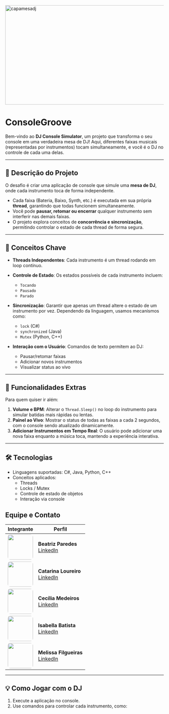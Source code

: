 
<img width="851" height="315" alt="capamesadj" src="https://github.com/user-attachments/assets/f1fa43ba-f9b6-483b-8bc2-67ae9cf21fc9" />

# ConsoleGroove

Bem-vindo ao **DJ Console Simulator**, um projeto que transforma o seu console em uma verdadeira mesa de DJ! Aqui, diferentes faixas musicais (representadas por instrumentos) tocam simultaneamente, e você é o DJ no controle de cada uma delas.  

---

## 📝 Descrição do Projeto

O desafio é criar uma aplicação de console que simule uma **mesa de DJ**, onde cada instrumento toca de forma independente.  

- Cada faixa (Bateria, Baixo, Synth, etc.) é executada em sua própria **thread**, garantindo que todas funcionem simultaneamente.  
- Você pode **pausar, retomar ou encerrar** qualquer instrumento sem interferir nas demais faixas.  
- O projeto explora conceitos de **concorrência e sincronização**, permitindo controlar o estado de cada thread de forma segura.  

---

## 🎯 Conceitos Chave

- **Threads Independentes**: Cada instrumento é um thread rodando em loop contínuo.  
- **Controle de Estado**: Os estados possíveis de cada instrumento incluem:
  - `Tocando`  
  - `Pausado`  
  - `Parado`  
- **Sincronização**: Garantir que apenas um thread altere o estado de um instrumento por vez. Dependendo da linguagem, usamos mecanismos como:
  - `lock` (C#)  
  - `synchronized` (Java)  
  - `Mutex` (Python, C++)  

- **Interação com o Usuário**: Comandos de texto permitem ao DJ:
  - Pausar/retomar faixas  
  - Adicionar novos instrumentos  
  - Visualizar status ao vivo  

---

## 🚀 Funcionalidades Extras

Para quem quiser ir além:

1. **Volume e BPM**: Alterar o `Thread.Sleep()` no loop do instrumento para simular batidas mais rápidas ou lentas.  
2. **Painel ao Vivo**: Mostrar o status de todas as faixas a cada 2 segundos, com o console sendo atualizado dinamicamente.  
3. **Adicionar Instrumentos em Tempo Real**: O usuário pode adicionar uma nova faixa enquanto a música toca, mantendo a experiência interativa.  

---

## 🛠 Tecnologias

- Linguagens suportadas: C#, Java, Python, C++  
- Conceitos aplicados:
  - Threads  
  - Locks / Mutex  
  - Controle de estado de objetos  
  - Interação via console  

## Equipe e Contato

| Integrante | Perfil |
|------------|--------|
| <div style="width:80px; height:80px; overflow:hidden; border-radius:8px;"> <img src="https://github.com/user-attachments/assets/ab3d5f4b-1a84-4660-b6ec-bae496e9dc1a" width="80" style="object-fit:cover;"> </div> | **Beatriz Paredes** <br> [LinkedIn](https://www.linkedin.com/in/beatriz-paredes-do-nascimento-91664a182/) |
| <div style="width:80px; height:80px; overflow:hidden; border-radius:8px;"> <img src="https://github.com/user-attachments/assets/c3b643ec-ebe1-4c73-991f-b7b60d6045bb" width="80" style="object-fit:cover;"> </div> | **Catarina Loureiro** <br> [LinkedIn](https://www.linkedin.com/in/catarina-virginia-lima-loureiro-xavier-439731338/?utm_source=share&utm_campaign=share_via&utm_content=profile&utm_medium=ios_app) |
| <div style="width:80px; height:80px; overflow:hidden; border-radius:8px;"> <img src="https://github.com/user-attachments/assets/5c5ebd9a-bd8d-4600-bf45-ae54c9ccd5bc" width="80" style="object-fit:cover;"> </div> | **Cecília Medeiros** <br> [LinkedIn](https://www.linkedin.com/in/medeiroscecilia22) |
| <div style="width:80px; height:80px; overflow:hidden; border-radius:8px;"> <img src="https://github.com/user-attachments/assets/73402bd7-f077-4679-9cbe-57bcbb939b29" width="80" style="object-fit:cover;"> </div> | **Isabella Batista** <br> [LinkedIn](https://www.linkedin.com/in/isabella-b-a096452b2/) |
| <div style="width:80px; height:80px; overflow:hidden; border-radius:8px;"> <img src="img/melissa.jpg" width="80" style="object-fit:cover;"> </div> | **Melissa Filgueiras** <br> [LinkedIn](https://www.linkedin.com/in/melissafilgueiras/) |



---

## 💡 Como Jogar com o DJ

1. Execute a aplicação no console.  
2. Use comandos para controlar cada instrumento, como:
